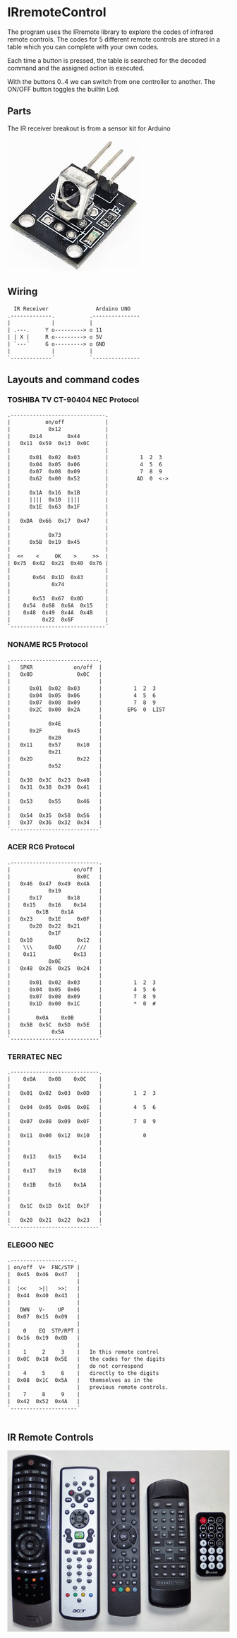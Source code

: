 # IRremoteControl
The program uses the IRremote library to explore the codes
of infrared remote controls. The codes for 5 different
remote controls are stored in a table which you can complete
with your own codes.

Each time a button is pressed, the table is searched for the
decoded command and the assigned action is executed.

With the buttons 0..4 we can switch from one controller to another.
The ON/OFF button toggles the builtin Led.
## Parts
The IR receiver breakout is from a sensor kit for Arduino

![IRreceiver](images/IRreceiverBreakout.jpg)

## Wiring

```
  IR Receiver               Arduino UNO 
.-------------.           .---------------
|             |           | 
| .---.     Y o---------> o 11
| | X |     R o---------> o 5V
| `---´     G o---------> o GND
|             |           |
`-------------´           `---------------
```

## Layouts and command codes
### TOSHIBA TV CT-90404 NEC Protocol 
```
.------------------------------.
|           on/off             |
|            0x12              |
|      0x14        0x44        |
|   0x11  0x59  0x13  0x0C     |
|                              |
|      0x01  0x02  0x03        |          1  2  3
|      0x04  0x05  0x06        |          4  5  6       
|      0x07  0x08  0x09        |          7  8  9
|      0x62  0x00  0x52        |         AD  0  <->  
|                              |
|      0x1A  0x16  0x1B        |
|      ||||  0x10  ||||        | 
|      0x1E  0x63  0x1F        |
|                              |
|   0xDA  0x66  0x17  0x47     |
|                              |
|            0x73              |
|      0x5B  0x19  0x45        |
|                              |
|  <<    <     OK    >     >>  |
| 0x75  0x42  0x21  0x40  0x76 |
|                              |
|       0x64  0x1D  0x43       |
|             0x74             |
|                              |
|       0x53  0x67  0x0D       |
|    0x54  0x68  0x6A  0x15    |
|    0x48  0x49  0x4A  0x4B    |
|          0x22  0x6F          |
`------------------------------´
```

### NONAME RC5 Protocol 

```
.----------------------------.
|   SPKR             on/off  |
|   0x0D              0x0C   |
|                            |
|      0x01  0x02  0x03      |          1  2  3
|      0x04  0x05  0x06      |          4  5  6       
|      0x07  0x08  0x09      |          7  8  9
|      0x2C  0x00  0x2A      |        EPG  0  LIST  
|                            |
|            0x4E            |
|      0x2F        0x45      |
|            0x20            |
|   0x11     0x57     0x10   |
|            0x21            |
|   0x2D              0x22   |
|            0x52            |
|                            |
|   0x30  0x3C  0x23  0x40   |
|   0x31  0x38  0x39  0x41   |
|                            |
|   0x53     0x55     0x46   |
|                            |
|   0x54  0x35  0x58  0x56   |
|   0x37  0x36  0x32  0x34   |
`----------------------------´
```
### ACER RC6 Protocol 
```
.----------------------------.
|                    on/off  |
|                     0x0C   |
|   0x46  0x47  0x49  0x4A   |
|            0x19            |
|      0x17        0x18      |
|    0x15    0x16    0x14    |
|        0x1B    0x1A        |
|   0x23     0x1E     0x0F   |
|      0x20  0x22  0x21      |
|            0x1F            |
|   0x10              0x12   |
|    \\\     0x0D     ///    |
|    0x11            0x13    |
|            0x0E            |
|   0x48  0x26  0x25  0x24   |
|                            |
|      0x01  0x02  0x03      |          1  2  3
|      0x04  0x05  0x06      |          4  5  6       
|      0x07  0x08  0x09      |          7  8  9
|      0x1D  0x00  0x1C      |          *  0  #  
|                            |
|        0x0A    0x0B        |
|   0x5B  0x5C  0x5D  0x5E   |
|             0x5A           |
`----------------------------´
```

### TERRATEC NEC
```
.----------------------------.
|    0x0A    0x0B    0x0C    |
|                            |
|   0x01  0x02  0x03  0x0D   |          1  2  3
|                            |
|   0x04  0x05  0x06  0x0E   |          4  5  6
|                            |
|   0x07  0x08  0x09  0x0F   |          7  8  9 
|                            |
|   0x11  0x00  0x12  0x10   |             0
|                            |
|                            |
|    0x13    0x15    0x14    |
|                            |
|    0x17    0x19    0x18    |
|                            |
|    0x1B    0x16    0x1A    |
|                            |
|                            |
|   0x1C  0x1D  0x1E  0x1F   |
|                            |
|   0x20  0x21  0x22  0x23   |
`----------------------------´
```


### ELEGOO NEC
```
.--------------------.
| on/off  V+  FNC/STP | 
|  0x45  0x46  0x47   |
|                     |
|  ¦<<    >||   >>¦   |
|  0x44  0x40  0x43   |
|                     | 
|   DWN   V-    UP    | 
|  0x07  0x15  0x09   |
|                     |
|    0    EQ  STP/RPT |
|  0x16  0x19  0x0D   |
|                     |
|    1     2     3    |   In this remote control
|  0x0C  0x18  0x5E   |   the codes for the digits 
|                     |   do not correspond 
|    4     5     6    |   directly to the digits
|  0x08  0x1C  0x5A   |   themselves as in the
|                     |   previous remote controls.
|    7     8     9    |   
|  0x42  0x52  0x4A   |
`---------------------´ 
 
```
## IR Remote Controls
![IRControls](images/IRcontroller.jpg)
